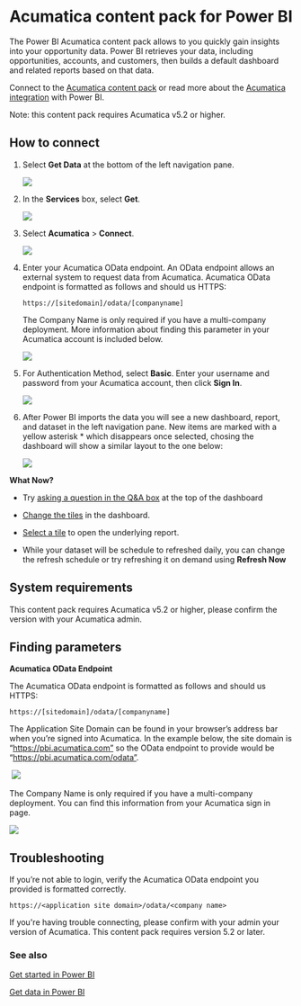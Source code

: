 <properties 
   pageTitle="Acumatica content pack"
   description="Acumatica content pack for Power BI"
   services="powerbi" 
   documentationCenter="" 
   authors="theresapalmer" 
   manager="mblythe" 
   editor=""
   tags=""
   qualityFocus="no"
   qualityDate=""/>
 
<tags
   ms.service="powerbi"
   ms.devlang="NA"
   ms.topic="article"
   ms.tgt_pltfrm="NA"
   ms.workload="powerbi"
   ms.date="01/12/2016"
   ms.author="tpalmer"/>
   
# Acumatica content pack for Power&nbsp;BI

The Power BI Acumatica content pack allows to you quickly gain insights into your opportunity data. Power BI retrieves your data, including opportunities, accounts, and customers, then builds a default dashboard and related reports based on that data. 

Connect to the [Acumatica content pack](https://app.powerbi.com/getdata/services/acumatica) or read more about the [Acumatica integration](https://powerbi.microsoft.com/integrations/acumatica) with Power BI.

Note: this content pack requires Acumatica v5.2 or higher.

## How to connect
1.	Select **Get Data** at the bottom of the left navigation pane.

	![](media/powerbi-content-pack-acumatica/getdata3.png)

2.	In the **Services** box, select **Get**.

	![](media/powerbi-content-pack-acumatica/getdata2.png)

3.	Select **Acumatica** \> **Connect**.

	![](media/powerbi-content-pack-acumatica/GetData.png)

4.	Enter your Acumatica OData endpoint. An OData endpoint allows an external system to request data from Acumatica. Acumatica OData endpoint is formatted as follows and should us HTTPS:

		https://[sitedomain]/odata/[companyname]

	The Company Name is only required if you have a multi-company deployment. More information about finding this parameter in your Acumatica account is included below.

	![](media/powerbi-content-pack-acumatica/parameters.PNG)

5. For Authentication Method, select **Basic**. Enter your username and password from your Acumatica account, then click **Sign In**.

	![](media/powerbi-content-pack-acumatica/creds2.PNG)

6. After Power BI imports the data you will see a new dashboard, report, and dataset in the left navigation pane. New items are marked with a yellow asterisk \* which disappears once selected, chosing the dashboard will show a similar layout to the one below:

	![](media/powerbi-content-pack-acumatica/dashboard.png)
    

**What Now?**

- Try [asking a question in the Q&A box](powerbi-service-q-and-a.md) at the top of the dashboard

- [Change the tiles](powerbi-service-edit-a-tile-in-a-dashboard.md) in the dashboard.

- [Select a tile](powerbi-service-dashboard-tiles.md) to open the underlying report.

- While your dataset will be schedule to refreshed daily, you can change the refresh schedule or try refreshing it on demand using **Refresh Now**


## System requirements
This content pack requires Acumatica v5.2 or higher, please confirm the version with your Acumatica admin.


## Finding parameters

**Acumatica OData Endpoint**

The Acumatica OData endpoint is formatted as follows and should us HTTPS:

	https://[sitedomain]/odata/[companyname]

The Application Site Domain can be found in your browser’s address bar when you’re signed into Acumatica. In the example below, the site domain is “https://pbi.acumatica.com” so the OData endpoint to provide would be “https://pbi.acumatica.com/odata”.

 ![](media/powerbi-content-pack-acumatica/URL.png)

The Company Name is only required if you have a multi-company deployment. You can find this information from your Acumatica sign in page.

![](media/powerbi-content-pack-acumatica/SignIn2.png)


## Troubleshooting

If you’re not able to login, verify the Acumatica OData endpoint you provided is formatted correctly. 

	https://<application site domain>/odata/<company name>

If you're having trouble connecting, please confirm with your admin your version of Acumatica. This content pack requires version 5.2 or later.


### See also

[Get started in Power BI](powerbi-service-get-started.md)

[Get data in Power BI](powerbi-service-get-data.md)


 

